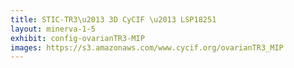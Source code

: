 ```yaml
---
title: STIC-TR3\u2013 3D CyCIF \u2013 LSP18251
layout: minerva-1-5
exhibit: config-ovarianTR3-MIP
images: https://s3.amazonaws.com/www.cycif.org/ovarianTR3_MIP
---
```

